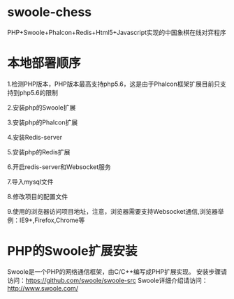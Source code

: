 # swoole-chess
PHP+Swoole+Phalcon+Redis+Html5+Javascript实现的中国象棋在线对弈程序
# 本地部署顺序

1.检测PHP版本，PHP版本最高支持php5.6，这是由于Phalcon框架扩展目前只支持到php5.6的限制

2.安装php的Swoole扩展

3.安装php的Phalcon扩展

4.安装Redis-server

5.安装php的Redis扩展

6.开启redis-server和Websocket服务

7.导入mysql文件

8.修改项目的配置文件

9.使用的浏览器访问项目地址，注意，浏览器需要支持Websocket通信,浏览器举例：IE9+,Firefox,Chrome等

# PHP的Swoole扩展安装
Swoole是一个PHP的网络通信框架，由C/C++编写成PHP扩展实现。
安装步骤请访问：https://github.com/swoole/swoole-src
Swoole详细介绍请访问：http://www.swoole.com/
